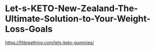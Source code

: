 # Let-s-KETO-New-Zealand-The-Ultimate-Solution-to-Your-Weight-Loss-Goals
https://fitbreathing.com/lets-keto-gummies/

